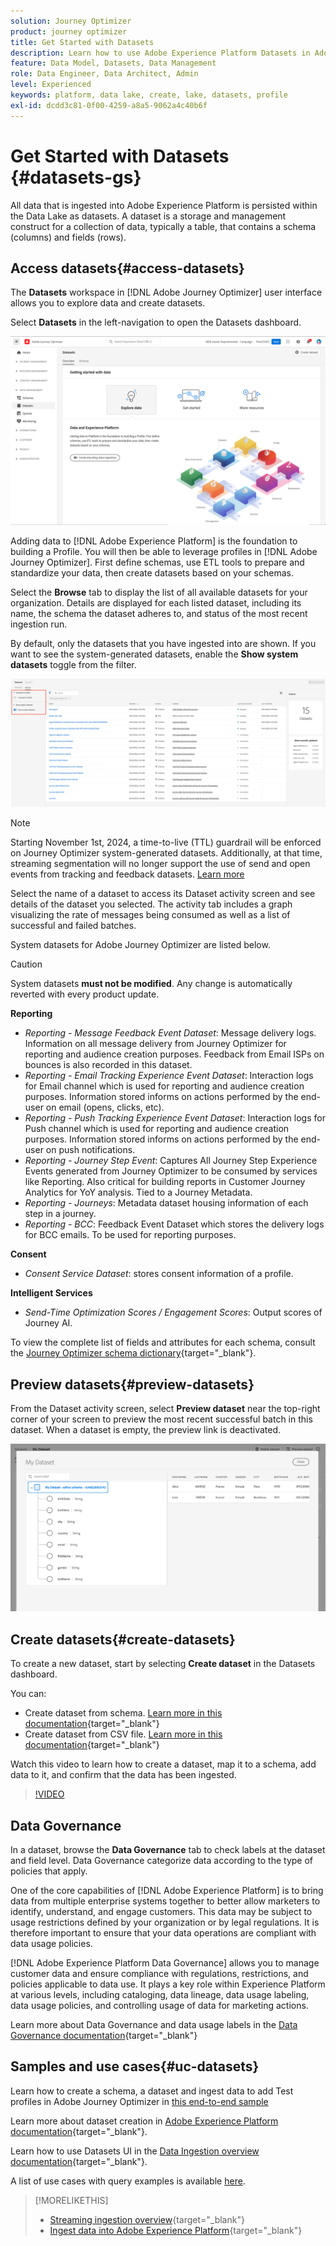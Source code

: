 ```yaml
---
solution: Journey Optimizer
product: journey optimizer
title: Get Started with Datasets
description: Learn how to use Adobe Experience Platform Datasets in Adobe Journey Optimizer
feature: Data Model, Datasets, Data Management
role: Data Engineer, Data Architect, Admin
level: Experienced
keywords: platform, data lake, create, lake, datasets, profile
exl-id: dcdd3c81-0f00-4259-a8a5-9062a4c40b6f
---
```

# Get Started with Datasets {#datasets-gs}

All data that is ingested into Adobe Experience Platform is persisted within the Data Lake as datasets. A dataset is a storage and management construct for a collection of data, typically a table, that contains a schema (columns) and fields (rows).

## Access datasets{#access-datasets}

The **Datasets** workspace in [!DNL Adobe Journey Optimizer] user interface allows you to explore data and create datasets. 

Select **Datasets** in the left-navigation to open the Datasets dashboard.

![](assets/datasets-home.png)

Adding data to [!DNL Adobe Experience Platform] is the foundation to building a Profile. You will then be able to leverage profiles in [!DNL Adobe Journey Optimizer]. First define schemas, use ETL tools to prepare and standardize your data, then create datasets based on your schemas.

Select the **Browse** tab to display the list of all available datasets for your organization. Details are displayed for each listed dataset, including its name, the schema the dataset adheres to, and status of the most recent ingestion run.

By default, only the datasets that you have ingested into are shown. If you want to see the system-generated datasets, enable the **Show system datasets** toggle from the filter.

![](assets/ajo-system-datasets.png)

>[!NOTE]
>
>Starting November 1st, 2024, a time-to-live (TTL) guardrail will be enforced on Journey Optimizer system-generated datasets. Additionally, at that time, streaming segmentation will no longer support the use of send and open events from tracking and feedback datasets. [Learn more](datasets-ttl.md)

Select the name of a dataset to access its Dataset activity screen and see details of the dataset you selected. The activity tab includes a graph visualizing the rate of messages being consumed as well as a list of successful and failed batches.

System datasets for Adobe Journey Optimizer are listed below. 

>[!CAUTION]
>
> System datasets **must not be modified**. Any change is automatically reverted with every product update.

**Reporting**

* _Reporting - Message Feedback Event Dataset_: Message delivery logs. Information on all message delivery from Journey Optimizer for reporting and audience creation purposes. Feedback from Email ISPs on bounces is also recorded in this dataset.
* _Reporting - Email Tracking Experience Event Dataset_: Interaction logs for Email channel which is used for reporting and audience creation purposes. Information stored informs on actions performed by the end-user on email (opens, clicks, etc).
* _Reporting - Push Tracking Experience Event Dataset_: Interaction logs for Push channel which is used for reporting and audience creation purposes. Information stored informs on actions performed by the end-user on push notifications.
* _Reporting - Journey Step Event_: Captures All Journey Step Experience Events generated from Journey Optimizer to be consumed by services like Reporting. Also critical for building reports in Customer Journey Analytics for YoY analysis. Tied to a Journey Metadata.
* _Reporting - Journeys_: Metadata dataset housing information of each step in a journey.
* _Reporting - BCC_: Feedback Event Dataset which stores the delivery logs for BCC emails. To be used for reporting purposes.

**Consent**

* _Consent Service Dataset_: stores consent information of a profile.

**Intelligent Services**

* _Send-Time Optimization Scores / Engagement Scores_: Output scores of Journey AI.

To view the complete list of fields and attributes for each schema, consult the [Journey Optimizer schema dictionary](https://experienceleague.adobe.com/tools/ajo-schemas/schema-dictionary.html){target="_blank"}.

## Preview datasets{#preview-datasets}

From the Dataset activity screen, select **Preview dataset** near the top-right corner of your screen to preview the most recent successful batch in this dataset. When a dataset is empty, the preview link is deactivated.

![](assets/dataset-preview.png)

## Create datasets{#create-datasets}

To create a new dataset, start by selecting **Create dataset** in the Datasets dashboard.

You can:

* Create dataset from schema. [Learn more in this documentation](https://experienceleague.adobe.com/docs/experience-platform/catalog/datasets/user-guide.html#schema){target="_blank"}
* Create dataset from CSV file. [Learn more in this documentation](https://experienceleague.adobe.com/docs/experience-platform/ingestion/tutorials/map-a-csv-file.html){target="_blank"}

Watch this video to learn how to create a dataset, map it to a schema, add data to it, and confirm that the data has been ingested.

>[!VIDEO](https://video.tv.adobe.com/v/334293?quality=12)

## Data Governance

In a dataset, browse the **Data Governance** tab to check labels at the dataset and field level. Data Governance categorize data according to the type of policies that apply.

One of the core capabilities of [!DNL Adobe Experience Platform] is to bring data from multiple enterprise systems together to better allow marketers to identify, understand, and engage customers. This data may be subject to usage restrictions defined by your organization or by legal regulations. It is therefore important to ensure that your data operations are compliant with data usage policies.

[!DNL Adobe Experience Platform Data Governance] allows you to manage customer data and ensure compliance with regulations, restrictions, and policies applicable to data use. It plays a key role within Experience Platform at various levels, including cataloging, data lineage, data usage labeling, data usage policies, and controlling usage of data for marketing actions.

Learn more about Data Governance and data usage labels in the [Data Governance documentation](https://experienceleague.adobe.com/docs/experience-platform/data-governance/labels/user-guide.html){target="_blank"}

## Samples and use cases{#uc-datasets}

Learn how to create a schema, a dataset and ingest data to add Test profiles in Adobe Journey Optimizer in [this end-to-end sample](../audience/creating-test-profiles.md)

Learn more about dataset creation in [Adobe Experience Platform documentation](https://experienceleague.adobe.com/docs/experience-platform/catalog/datasets/overview.html){target="_blank"}.

Learn how to use Datasets UI in the [Data Ingestion overview documentation](https://experienceleague.adobe.com/docs/experience-platform/ingestion/home.html){target="_blank"}.

A list of use cases with query examples is available [here](../data/datasets-query-examples.md).

>[!MORELIKETHIS]
>
>* [Streaming ingestion overview](https://experienceleague.adobe.com/docs/experience-platform/ingestion/streaming/overview.html){target="_blank"}
>* [Ingest data into Adobe Experience Platform](https://experienceleague.adobe.com/docs/experience-platform/ingestion/tutorials/ingest-batch-data.html){target="_blank"}
